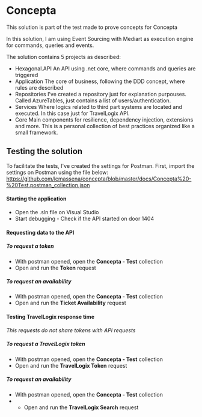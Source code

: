 # Concepta
This solution is part of the test made to prove concepts for Concepta

In this solution, I am using Event Sourcing with Mediart as execution engine for commands, queries and events.

The solution contains 5 projects as described:
- Hexagonal.API
	An API using .net core, where commands and queries are triggered
- Application
	The core of business, following the DDD concept, where rules are described
- Repositories
	I've created a repository just for explanation purpouses.
	Called AzureTables, just contains a list of users/authentication.
- Services
	Where logics related to third part systems are located and executed.
	In this case just for TravelLogix API.
- Core
	Main components for resilience, dependency injection, extensions and more.
	This is a personal collection of best practices organized like a small framework.  
 
## Testing the solution

To facilitate the tests, I've created the settings for Postman.
First, import the settings on Postman using the file below:
https://github.com/lcmassena/concepta/blob/master/docs/Concepta%20-%20Test.postman_collection.json

#### Starting the application
- Open the .sln file on Visual Studio
- Start debugging - Check if the API started on door 1404

#### Requesting data to the API
##### To request a token
- With postman opened, open the **Concepta - Test** collection
- Open and run the **Token** request
  
##### To request an availability
- With postman opened, open the **Concepta - Test** collection
- Open and run the **Ticket Availability** request

#### Testing TravelLogix response time
*This requests do not share tokens with API requests*
##### To request a TravelLogix token
- With postman opened, open the **Concepta - Test** collection
- Open and run the **TravelLogix Token** request
  
##### To request an availability
- With postman opened, open the **Concepta - Test** collection
- - Open and run the **TravelLogix Search** request
